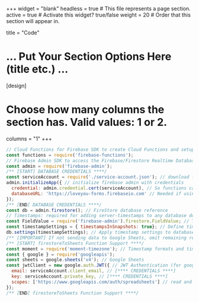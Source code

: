 +++
widget = "blank"
headless = true  # This file represents a page section.
active = true  # Activate this widget? true/false
weight = 20  # Order that this section will appear in.

title = "Code"
# ... Put Your Section Options Here (title etc.) ...

[design]
  # Choose how many columns the section has. Valid values: 1 or 2.
  columns = "1"
+++
```javascript
// Cloud Functions for Firebase SDK to create Cloud Functions and setup triggers.
const functions = require('firebase-functions');
// Firebase Admin SDK to access the Firebase/Firestore Realtime Database.
const admin = require('firebase-admin');
/** [START] DATABASE CREDENTIALS ****/
const serviceAccount = require('./service-account.json'); // download from firebase console
admin.initializeApp({ // initialize firebase admin with credentials
  credential: admin.credential.cert(serviceAccount), // So functions can connect to database
  databaseURL: 'https://loveyou-forms.firebaseio.com' // Needed if using FireBase database (not FireStore)
});
/** [END] DATABASE CREDENTIALS ****/
const db = admin.firestore(); // FireStore database reference
// Timestamps: required for adding server-timestamps to any database docs
const FieldValue = require('firebase-admin').firestore.FieldValue; // Timestamp here
const timestampSettings = { timestampsInSnapshots: true}; // Define timestamp settings
db.settings(timestampSettings); // Apply timestamp settings to database settingsA
/** [IMPORTANT] If not sending data to Google Sheets, omit remaining requirements */
/** [START] firestoreToSheets Function Support ****/
const moment = require('moment-timezone'); // Timestamp formats and timezones
const { google } = require('googleapis');
const sheets = google.sheets('v4'); // Google Sheets
const jwtClient = new google.auth.JWT({ // JWT Authentication (for google sheets)
  email: serviceAccount.client_email, // [**** CREDENTIALS ****]
  key: serviceAccount.private_key, // [**** CREDENTIALS ****]
  scopes: ['https://www.googleapis.com/auth/spreadsheets'] // read and write sheets
});
/** [END] firestoreToSheets Function Support ****/
```
